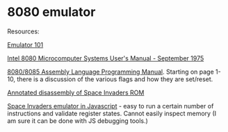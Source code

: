 # 8080 emulator

Resources:

[Emulator 101](http://emulator101.com/)

[Intel 8080 Microcomputer Systems User's Manual - September 1975](http://bitsavers.trailing-edge.com/components/intel/MCS80/98-153B_Intel_8080_Microcomputer_Systems_Users_Manual_197509.pdf)

[8080/8085 Assembly Language Programming Manual](http://bitsavers.org/components/intel/MCS80/9800301D_8080_8085_Assembly_Language_Programming_Manual_May81.pdf).  Starting on page 1-10, there is a discussion of the various flags and how they are set/reset.

[Annotated disassembly of Space Invaders ROM](https://www.computerarcheology.com/Arcade/SpaceInvaders/Code.html)

[Space Invaders emulator in Javascript](https://bluishcoder.co.nz/js8080/) - easy to run a certain number of instructions and validate register states.  Cannot easily inspect memory (I am sure it can be done with JS debugging tools.)
